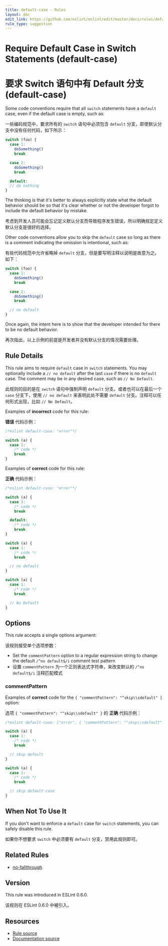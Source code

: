 ```yaml
---
title: default-case - Rules
layout: doc
edit_link: https://github.com/eslint/eslint/edit/master/docs/rules/default-case.md
rule_type: suggestion
---
```


<!-- Note: No pull requests accepted for this file. See README.md in the root directory for details. -->

# Require Default Case in Switch Statements (default-case)

# 要求 Switch 语句中有 Default 分支 (default-case)

Some code conventions require that all `switch` statements have a `default` case, even if the default case is empty, such as:

一些编码规范中，要求所有的 `switch` 语句中必须包含 `default` 分支，即使默认分支中没有任何代码，如下所示：

```js
switch (foo) {
  case 1:
    doSomething()
    break

  case 2:
    doSomething()
    break

  default:
  // do nothing
}
```

The thinking is that it's better to always explicitly state what the default behavior should be so that it's clear whether or not the developer forgot to include the default behavior by mistake.

考虑到开发人员可能会忘记定义默认分支而导致程序发生错误，所以明确规定定义默认分支是很好的选择。

Other code conventions allow you to skip the `default` case so long as there is a comment indicating the omission is intentional, such as:

有些代码规范中允许省略掉 `default` 分支，但是要写明注释以说明是故意为之。如下：

```js
switch (foo) {
  case 1:
    doSomething()
    break

  case 2:
    doSomething()
    break

  // no default
}
```

Once again, the intent here is to show that the developer intended for there to be no default behavior.

再次指出，以上示例的前提是开发者并没有默认分支的情况需要处理。

## Rule Details

This rule aims to require `default` case in `switch` statements. You may optionally include a `// no default` after the last `case` if there is no `default` case. The comment may be in any desired case, such as `// No Default`.

此规则的目的是在 `switch` 语句中强制声明 `default` 分支。或者也可以在最后一个 `case` 分支下，使用 `// no default` 来表明此处不需要 `default` 分支。注释可以任何形式出现，比如 `// No Default`。

Examples of **incorrect** code for this rule:

**错误** 代码示例：

```js
/*eslint default-case: "error"*/

switch (a) {
  case 1:
    /* code */
    break
}
```

Examples of **correct** code for this rule:

**正确** 代码示例：

```js
/*eslint default-case: "error"*/

switch (a) {
  case 1:
    /* code */
    break

  default:
    /* code */
    break
}

switch (a) {
  case 1:
    /* code */
    break

  // no default
}

switch (a) {
  case 1:
    /* code */
    break

  // No Default
}
```

## Options

This rule accepts a single options argument:

该规则接受单个选项参数：

- Set the `commentPattern` option to a regular expression string to change the default `/^no default$/i` comment test pattern
- 设置 `commentPattern` 为一个正则表达式字符串，来改变默认的 `/^no default$/i` 注释匹配模式

### commentPattern

Examples of **correct** code for the `{ "commentPattern": "^skip\\sdefault" }` option:

选项 `{ "commentPattern": "^skip\\sdefault" }` 的 **正确** 代码示例：

```js
/*eslint default-case: ["error", { "commentPattern": "^skip\\sdefault" }]*/

switch (a) {
  case 1:
    /* code */
    break

  // skip default
}

switch (a) {
  case 1:
    /* code */
    break

  // skip default case
}
```

## When Not To Use It

If you don't want to enforce a `default` case for `switch` statements, you can safely disable this rule.

如果你不想要求 `switch` 中必须要有 `default` 分支，禁用此规则即可。

## Related Rules

- [no-fallthrough](https://cn.eslint.org/docs/rules/no-fallthrough)

## Version

This rule was introduced in ESLint 0.6.0.

该规则在 ESLint 0.6.0 中被引入。

## Resources

- [Rule source](https://github.com/eslint/eslint/tree/master/lib/rules/default-case.js)
- [Documentation source](https://github.com/eslint/eslint/tree/master/docs/rules/default-case.md)
